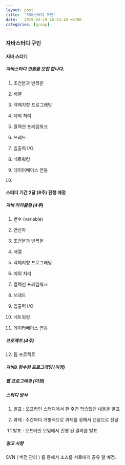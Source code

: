 ```yaml
---
layout: post
title:  "자바스터디 구인"
date:   2019-03-19 18:34:10 +0700
categories: [group]
---
```


### 자바스터디 구인 





#### 자바 스터디 

##### 자바스터디 인원을 모집 합니다.



1. 조건문과 반복문

1. 배열

1. 객체지향 프로그래밍

1. 예외 처리

1. 컬렉션 프레임워크 

1. 쓰레드

1. 입출력 I/O

1. 네트워킹 

1. 데이터베이스 연동
2. 

#### 스터디 기간 2달 (8주)  진행 예정 

#####  자바 커리큘럼 (4주)

1. 변수 (variable)

2. 연산자

3. 조건문과 반복문

4. 배열

5. 객체지향 프로그래밍

6. 예외 처리

7. 컬렉션 프레임워크 

8. 쓰레드

9. 입출력 I/O

10. 네트워킹 

11. 데이터베이스 연동

##### 프로젝트 (4주)

12. 팀 프로젝트 

##### 자바8 함수형 프로그래밍 (미정)

##### 웹 프로그래밍 (미정)



##### 스터디  방식 

1. 발표 : 오프라인 스터디에서 한 주간 학습했던 내용을 발표

1. 과제 : 주간마다 개별적으로 과제를 정해서 랜덤으로 전달

​     1.1 발표 :  오프라인 모임에서 진행 된 결과를 발표



##### 참고 사항 

SVN ( 버전 관리 ) 를 통해서 소스를 서로에게 공유 할 예정.

